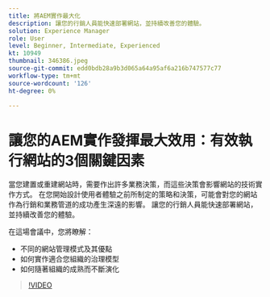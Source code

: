 ```yaml
---
title: 將AEM實作最大化
description: 讓您的行銷人員能快速部署網站，並持續改善您的體驗。
solution: Experience Manager
role: User
level: Beginner, Intermediate, Experienced
kt: 10949
thumbnail: 346386.jpeg
source-git-commit: edd0bdb28a9b3d065a64a95af6a216b747577c77
workflow-type: tm+mt
source-wordcount: '126'
ht-degree: 0%

---
```


# 讓您的AEM實作發揮最大效用：有效執行網站的3個關鍵因素

當您建置或重建網站時，需要作出許多業務決策，而這些決策會影響網站的技術實作方式。 在您開始設計使用者體驗之前所制定的策略和決策，可能會對您的網站作為行銷和業務管道的成功產生深遠的影響。  讓您的行銷人員能快速部署網站，並持續改善您的體驗。

在這場會議中，您將瞭解：

* 不同的網站管理模式及其優點
* 如何實作適合您組織的治理模型
* 如何隨著組織的成熟而不斷演化

>[!VIDEO](https://video.tv.adobe.com/v/346386/?quality=12&learn=on)
